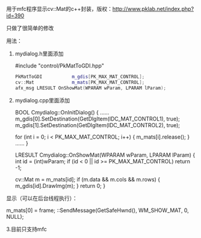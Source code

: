 用于mfc程序显示cv::Mat的c++封装，版权：http://www.pklab.net/index.php?id=390

只做了很简单的修改



用法：

1. mydialog.h里面添加

   #include "control/PkMatToGDI.hpp"

   ```c++
   PkMatToGDI			m_gdis[PK_MAX_MAT_CONTROL];
   cv::Mat				m_mats[PK_MAX_MAT_CONTROL];
   afx_msg LRESULT OnShowMat(WPARAM wParam, LPARAM lParam);
   ```

2. mydialog.cpp里面添加

   BOOL Cmydialog::OnInitDialog()
   {
     ......
     m_gdis[0].SetDestination(GetDlgItem(IDC_MAT_CONTROL1), true);
     m_gdis[1].SetDestination(GetDlgItem(IDC_MAT_CONTROL2), true);

     for (int i = 0; i < PK_MAX_MAT_CONTROL; i++) {
       m_mats[i].release();
     }
     ......
   }



   LRESULT Cmydialog::OnShowMat(WPARAM wParam, LPARAM lParam)
   {
     int id = (int)wParam;
     if (id < 0 || id >= PK_MAX_MAT_CONTROL)
       return -1;
    
     cv::Mat m = m_mats[id];
     if (m.data && m.cols && m.rows) {
       m_gdis[id].DrawImg(m);
     }
     return 0;
   }



显示（可以在后台线程执行）：

   m_mats[0] = frame;
   ::SendMessage(GetSafeHwnd(), WM_SHOW_MAT, 0, NULL);



3.目前只支持mfc


